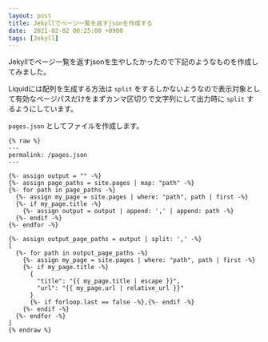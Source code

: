 ```yaml
---
layout: post
title: Jekyllでページ一覧を返すjsonを作成する 
date:  2021-02-02 00:25:00 +0900
tags: [Jekyll]
---
```


Jekyllでページ一覧を返すjsonを生やしたかったので下記のようなものを作成してみました。

Liquidには配列を生成する方法は `split` をするしかないようなので表示対象として有効なページパスだけをまずカンマ区切りで文字列にして出力時に `split` するようにしています。

`pages.json` としてファイルを作成します。

```
{% raw %}
---
permalink: /pages.json
---

{%- assign output = "" -%}
{%- assign page_paths = site.pages | map: "path" -%}
{%- for path in page_paths -%}
  {%- assign my_page = site.pages | where: "path", path | first -%}
  {%- if my_page.title -%}
    {%- assign output = output | append: ',' | append: path -%}
  {%- endif -%}
{%- endfor -%}

{%- assign output_page_paths = output | split: ',' -%}
[
  {%- for path in output_page_paths -%}
    {%- assign my_page = site.pages | where: "path", path | first -%}
    {%- if my_page.title -%}
      {
        "title": "{{ my_page.title | escape }}",
        "url": "{{ my_page.url | relative_url }}"
      }
      {%- if forloop.last == false -%},{%- endif -%}
    {%- endif -%}
  {%- endfor -%}
]
{% endraw %}
```